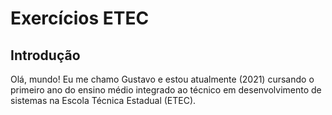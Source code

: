 # Exercícios ETEC

## Introdução
Olá, mundo! Eu me chamo Gustavo e estou atualmente (2021) cursando o primeiro ano do ensino médio integrado ao técnico em desenvolvimento de sistemas na Escola Técnica Estadual (ETEC).

